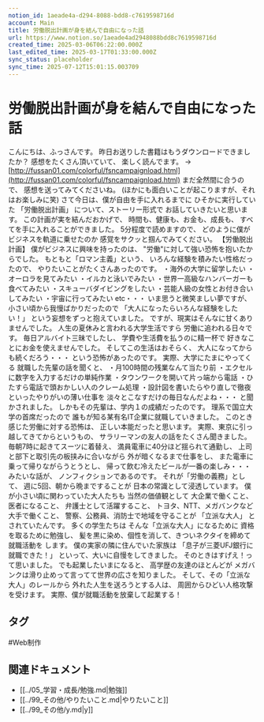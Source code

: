 ```yaml
---
notion_id: 1aeade4a-d294-8088-bdd8-c7619598716d
account: Main
title: 労働脱出計画が身を結んで自由になった話
url: https://www.notion.so/1aeade4ad2948088bdd8c7619598716d
created_time: 2025-03-06T06:22:00.000Z
last_edited_time: 2025-03-17T01:33:00.000Z
sync_status: placeholder
sync_time: 2025-07-12T15:01:15.003709
---
```

# 労働脱出計画が身を結んで自由になった話

こんにちは、ふっさんです。
昨日お送りした書籍はもうダウンロードできましたか？
感想をたくさん頂いていて、
楽しく読んでます。
→
[http://fussan01.com/colorful/fsncampaignload.html](http://fussan01.com/colorful/fsncampaignload.html)
まだ全然間に合うので、
感想を送ってみてくださいね。
(ほかにも面白いことが起こりますが、それはお楽しみに笑)
さて今日は、僕が自由を手に入れるまでに
ひそかに実行していた
「労働脱出計画」
について、ストーリー形式で
お話していきたいと思います。
この計画が実を結んだおかげで、
時間も、健康も、お金も、成長も、
すべてを手に入れることができました。
5分程度で読めますので、
どのように僕がビジネスを軌道に乗せたのか
感覚をサクッと掴んでみてください。
【労働脱出計画】
僕がビジネスに興味を持ったのは、
"労働"に対して強い恐怖を抱いたからでした。
もともと「ロマン主義」という、
いろんな経験を積みたい性格だったので、
やりたいことがたくさんあったのです。
・海外の大学に留学したい
・オーロラを見てみたい
・イルカと泳いでみたい
・世界一高級なハンバーガーも食べてみたい
・スキューバダイビングをしたい
・芸能人級の女性とお付き合いしてみたい
・宇宙に行ってみたい
etc・・・
いま思うと微笑ましい夢ですが、
小さい頃から我慢ばかりだったので
「大人になったらいろんな経験をしたい！」
という妄想をずっと抱えていました。
ですが、現実はそんなに甘くありませんでした。
人生の夏休みと言われる大学生活ですら
労働に追われる日々です。
毎日アルバイト三昧でしたし、
学費や生活費を払うのに精一杯で
好きなことにお金を使えませんでした。
そしてこの生活はおそらく、
大人になってからも続くだろう・・・
という恐怖があったのです。
実際、大学にたまにやってくる
就職した先輩の話を聞くと、
・月100時間の残業なんて当たり前
・エクセルに数字を入力するだけの単純作業
・タウンワークを開いて片っ端から電話
・ひたすら電話で頭おかしい人のクレーム処理
・設計図を書いたらやり直しで徹夜
といったやりがいの薄い仕事を
淡々とこなすだけの毎日なんだよね・・・
と聞かされました。
しかもその先輩は、学内１の成績だったのです。
理系で国立大学の首席だったので
誰もが知る某有名IT企業に就職していきました。
このとき感じた労働に対する恐怖は、
正しい本能だったと思います。
実際、東京に引っ越してきてからというもの、
サラリーマンの友人の話をたくさん聞きました。
毎朝7時に起きてスーツに着替え、
満員電車に40分ほど揺られて通勤し、
上司と部下と取引先の板挟みに合いながら
外が暗くなるまで仕事をし、
また電車に乗って帰りながらうとうとし、
帰って飲む冷えたビールが一番の楽しみ・・・
みたいな話が、
ノンフィクションであるのです。
それが「労働の義務」として、
週に5回、朝から晩まですることが
日本の常識として浸透しています。
僕が小さい頃に関わっていた大人たちも
当然の価値観として
大企業で働くこと、
医者になること、
弁護士として活躍すること、
トヨタ、NTT、メガバンクなど大手で働くこと、
警察、公務員、消防士で地域を守ることが
「立派な大人」
とされていたんです。
多くの学生たちは
そんな「立派な大人」になるために
資格を取るために勉強し、
髪を黒に染め、個性を消して、きついネクタイを締めて就職活動を
します。
僕の実家の隣に住んでいた家族は
「息子が三菱UFJ銀行に就職できた！」
といって、大いに自慢をしてきました。
そのときはすげえ！って思いました。
でも起業したいまになると、
高学歴の友達のほとんどが
メガバンクは滑り止めって言ってて世界の広さを知りました。
そして、その「立派な大人」のレールから
外れた人生を送ろうとする人は、
周囲からひどい人格攻撃を受けます。
実際、僕が就職活動を放棄して起業する！

## タグ

#Web制作 

## 関連ドキュメント

- [[../05_学習・成長/勉強.md|勉強]]
- [[../99_その他/やりたいこと.md|やりたいこと]]
- [[../99_その他/y.md|y]]
